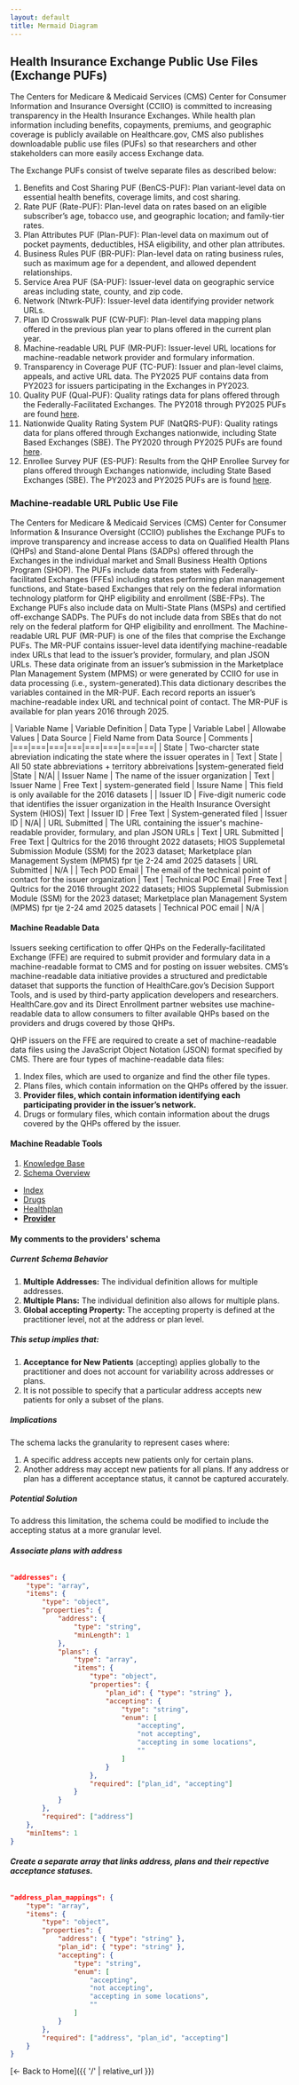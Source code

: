 ```yaml
---
layout: default
title: Mermaid Diagram
---
```

## Health Insurance Exchange Public Use Files (Exchange PUFs)
The Centers for Medicare & Medicaid Services (CMS) Center for Consumer Information and Insurance Oversight (CCIIO) is committed to increasing transparency 
in the Health Insurance Exchanges. While health plan information including benefits, copayments, premiums, and geographic coverage is publicly available on 
Healthcare.gov, CMS also publishes downloadable public use files (PUFs) so that researchers and other stakeholders can more easily access Exchange data.

The Exchange PUFs consist of twelve separate files as described below:  
1. Benefits and Cost Sharing PUF (BenCS-PUF): Plan variant-level data on essential health benefits, coverage limits, and cost sharing.
2. Rate PUF (Rate-PUF): Plan-level data on rates based on an eligible subscriber’s age, tobacco use, and geographic location; and family-tier rates.
3. Plan Attributes PUF (Plan-PUF): Plan-level data on maximum out of pocket payments, deductibles, HSA eligibility, and other plan attributes.
4. Business Rules PUF (BR-PUF): Plan-level data on rating business rules, such as maximum age for a dependent, and allowed dependent relationships.
5. Service Area PUF (SA-PUF): Issuer-level data on geographic service areas including state, county, and zip code.
6. Network (Ntwrk-PUF): Issuer-level data identifying provider network URLs.
7. Plan ID Crosswalk PUF (CW-PUF): Plan-level data mapping plans offered in the previous plan year to plans offered in the current plan year.
8. Machine-readable URL PUF (MR-PUF): Issuer-level URL locations for machine-readable network provider and formulary information.
9. Transparency in Coverage PUF (TC-PUF): Issuer and plan-level claims, appeals, and active URL data. The PY2025 PUF contains data from PY2023 for 
issuers participating in the Exchanges in PY2023.
10. Quality PUF (Qual-PUF): Quality ratings data for plans offered through the Federally-Facilitated Exchanges. 
The PY2018 through PY2025 PUFs are found [here](https://www.cms.gov/medicare/quality-initiatives-patient-assessment-instruments/qualityinitiativesgeninfo/aca-mqi/downloads/mqi-downloads).
11. Nationwide Quality Rating System PUF (NatQRS-PUF): Quality ratings data for plans offered through Exchanges nationwide, including State Based Exchanges (SBE). 
The PY2020 through PY2025 PUFs are found [here](https://www.cms.gov/medicare/quality-initiatives-patient-assessment-instruments/qualityinitiativesgeninfo/aca-mqi/downloads/mqi-downloads).
12. Enrollee Survey PUF (ES-PUF): Results from the QHP Enrollee Survey for plans offered through Exchanges nationwide, including State Based Exchanges (SBE). 
The PY2023 and PY2025 PUFs are is found [here](https://www.cms.gov/medicare/quality-initiatives-patient-assessment-instruments/qualityinitiativesgeninfo/aca-mqi/downloads/mqi-downloads). 

### Machine-readable URL Public Use File
The Centers for Medicare & Medicaid Services (CMS) Center for Consumer Information & Insurance Oversight (CCIIO) publishes the Exchange PUFs to improve transparency and increase access to data on Qualified Health Plans (QHPs) and Stand-alone Dental Plans (SADPs) offered through the Exchanges in the individual market and Small Business Health Options Program (SHOP). The PUFs include data from states with Federally-facilitated Exchanges (FFEs) including states performing plan management 
functions, and State-based Exchanges that rely on the federal information technology platform for QHP eligibility and enrollment (SBE-FPs). The Exchange PUFs also include data on Multi-State Plans (MSPs) and certified off-exchange SADPs. The PUFs do not include data from SBEs that do not rely on the 
federal platform for QHP eligibility and enrollment. The Machine-readable URL PUF (MR-PUF) is one of the files that comprise the Exchange PUFs. The MR-PUF contains issuer-level data identifying machine-readable index URLs that lead to the issuer’s provider, formulary, and plan JSON URLs. These data originate from an issuer’s submission in the Marketplace Plan Management System (MPMS) or were generated by CCIIO for use in data processing (i.e., system-generated).This data dictionary describes the variables contained in the MR-PUF. Each record reports an issuer’s machine-readable index URL and technical point of contact. The MR-PUF is available for plan years 2016 through 2025.

<style>
    th{border: solid 2px lightgrey;}
    td{border: solid 2px lightgrey;}
</style>

| Variable Name | Variable Definition | Data Type | Variable Label | Allowabe Values | Data Source | Field Name from Data Source | Comments |
|===|===|===|===|===|===|===|===|
| State | Two-charcter state abreviation indicating the state where the issuer operates in | Text | State | All 50 state abbreviations + territory abbreivations |system-generated field |State | N/A|
| Issuer Name | The name of the issuer organization | Text | Issuer Name | Free Text | system-generated field | Issure Name | This field is only available for the 2016 datasets |
| Issuer ID | Five-digit numeric code that identifies the issuer organization in the Health Insurance Oversight System (HIOS)| Text | Issuer ID | Free Text | System-generated filed | Issuer ID | N/A|
| URL Submitted | The URL containing the issuer's machine-readable provider, formulary, and plan JSON URLs | Text | URL Submitted | Free Text | Qultrics for the 2016 throught 2022 datasets; HIOS Supplemetal Submission Module (SSM) for the 2023 dataset; Marketplace plan Management System (MPMS) fpr tje 2-24 amd 2025 datasets | URL Submitted | N/A |
| Tech POD Email | The email of the technical point of contact for the issuer organization | Text | Technical POC Email | Free Text |  Qultrics for the 2016 throught 2022 datasets; HIOS Supplemetal Submission Module (SSM) for the 2023 dataset; Marketplace plan Management System (MPMS) fpr tje 2-24 amd 2025 datasets | Technical POC email | N/A |

#### Machine Readable Data
Issuers seeking certification to offer QHPs on the Federally-facilitated Exchange (FFE) are required to submit provider and formulary data in a machine-readable 
format to CMS and for posting on issuer websites. CMS’s machine-readable data initiative provides a structured and predictable dataset that supports the function 
of HealthCare.gov’s Decision Support Tools, and is used by third-party application developers and researchers. HealthCare.gov and its Direct Enrollment partner 
websites use machine-readable data to allow consumers to filter available QHPs based on the providers and drugs covered by those QHPs.  

QHP issuers on the FFE are required to create a set of machine-readable data files using the JavaScript Object Notation (JSON) format specified by CMS. 
There are four types of machine-readable data files: 

1. Index files, which are used to organize and find the other file types.
2. Plans files, which contain information on the QHPs offered by the issuer.
3. **Provider files, which contain information identifying each participating provider in the issuer’s network.**
4. Drugs or formulary files, which contain information about the drugs covered by the QHPs offered by the issuer.

#### Machine Readable Tools
1. [Knowledge Base](https://developer.cms.gov/marketplace-api/coverage-portal/#/knowledge)
2. [Schema Overview](https://developer.cms.gov/marketplace-api/coverage-portal/#/schema)
- [Index](https://developer.cms.gov/marketplace-api/coverage-portal/#/schema/index)
- [Drugs](https://developer.cms.gov/marketplace-api/coverage-portal/#/schema/drugs)
- [Healthplan](https://developer.cms.gov/marketplace-api/coverage-portal/#/schema/healthplan)
- **[Provider](https://developer.cms.gov/marketplace-api/coverage-portal/#/schema/providers)**

#### My comments to the providers' schema
##### **Current Schema Behavior**
1. **Multiple Addresses:** The individual definition allows for multiple addresses.
2. **Multiple Plans:** The individual definition also allows for multiple plans.
3. **Global accepting Property:** The accepting property is defined at the practitioner level, not at the address or plan level.  

##### **This setup implies that:**
1. **Acceptance for New Patients** (accepting) applies globally to the practitioner and does not account for variability across addresses or plans.
2. It is not possible to specify that a particular address accepts new patients for only a subset of the plans.

##### **Implications**
The schema lacks the granularity to represent cases where:
1. A specific address accepts new patients only for certain plans.
2. Another address may accept new patients for all plans.
If any address or plan has a different acceptance status, it cannot be captured accurately.

##### **Potential Solution**
To address this limitation, the schema could be modified to include the accepting status at a more granular level.  
###### **Associate plans with address**  

```json
"addresses": {
    "type": "array",
    "items": {
        "type": "object",
        "properties": {
            "address": {
                "type": "string",
                "minLength": 1
            },
            "plans": {
                "type": "array",
                "items": {
                    "type": "object",
                    "properties": {
                        "plan_id": { "type": "string" },
                        "accepting": {
                            "type": "string",
                            "enum": [
                                "accepting",
                                "not accepting",
                                "accepting in some locations",
                                ""
                            ]
                        }
                    },
                    "required": ["plan_id", "accepting"]
                }
            }
        },
        "required": ["address"]
    },
    "minItems": 1
}
```

###### **Create a separate array that links address, plans and their repective acceptance statuses.**  
```json
"address_plan_mappings": {
    "type": "array",
    "items": {
        "type": "object",
        "properties": {
            "address": { "type": "string" },
            "plan_id": { "type": "string" },
            "accepting": {
                "type": "string",
                "enum": [
                    "accepting",
                    "not accepting",
                    "accepting in some locations",
                    ""
                ]
            }
        },
        "required": ["address", "plan_id", "accepting"]
    }
}
```

[← Back to Home]({{ '/' | relative_url }})